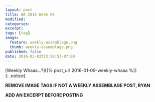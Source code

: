 ```yaml
---
layout: post
title: WA 2016 Week 05
modified:
categories: 
excerpt:
tags: [tag]
image:
  feature: weekly-assemblage.png
  thumb: weekly-assemblage.png
published: false
date: 2016-02-03T23:58:53-07:00
---
```

  
[Weekly Whaaa…?]({% post_url 2016-01-09-weekly-whaaa %})  
{: .notice}  

**REMOVE IMAGE TAGS IF NOT A WEEKLY ASSEMBLAGE POST, RYAN**

**ADD AN EXCERPT BEFORE POSTING**  
